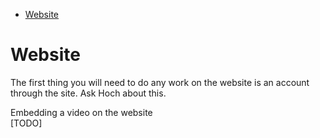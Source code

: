 *   [Website](h.2d4hxuidis1p)

Website
=======

The first thing you will need to do any work on the website is an account through the site. Ask Hoch about this.

Embedding a video on the website  
\[TODO\]